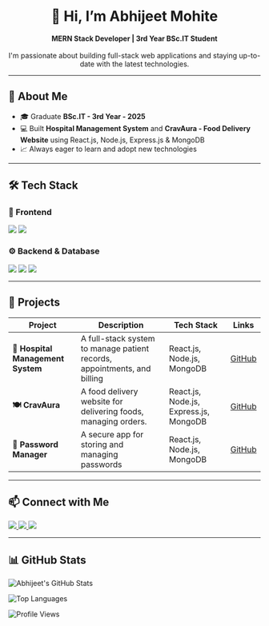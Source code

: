 <h1 align="center">👋 Hi, I’m Abhijeet Mohite</h1>

<p align="center">
  <strong>MERN Stack Developer | 3rd Year BSc.IT Student</strong><br><br>
  I'm passionate about building full-stack web applications and staying up-to-date with the latest technologies.
</p>

---

## 🚀 About Me

- 🎓 Graduate **BSc.IT - 3rd Year - 2025**
- 💻 Built **Hospital Management System** and **CravAura - Food Delivery Website** using React.js, Node.js, Express.js & MongoDB
- 📈 Always eager to learn and adopt new technologies

---

## 🛠 Tech Stack

### 🚀 Frontend  
<p>
  <img src="https://img.shields.io/badge/React-20232A?style=for-the-badge&logo=react&logoColor=61DAFB" />
  <img src="https://img.shields.io/badge/TailwindCSS-06B6D4?style=for-the-badge&logo=tailwindcss&logoColor=white" />
</p>

### ⚙️ Backend & Database  
<p>
  <img src="https://img.shields.io/badge/Node.js-339933?style=for-the-badge&logo=nodedotjs&logoColor=white" />
  <img src="https://img.shields.io/badge/Express.js-000000?style=for-the-badge&logo=express&logoColor=white" />
  <img src="https://img.shields.io/badge/MongoDB-4EA94B?style=for-the-badge&logo=mongodb&logoColor=white" />
</p>

---

## 🚀 Projects
| Project                              | Description                                                              | Tech Stack                 | Links                                                                                                          |
| ------------------------------------ | ------------------------------------------------------------------------ | -------------------------- | -------------------------------------------------------------------------------------------------------------- |
| **🏥 Hospital Management System**    | A full-stack system to manage patient records, appointments, and billing | React.js, Node.js, MongoDB | [GitHub](https://github.com/Abhiii4518/MERN_Hospital-Management-System)
| **🍽️ CravAura** | A food delivery website for delivering foods, managing orders.                   | React.js, Node.js, Express.js, MongoDB | [GitHub](https://github.com/Abhiii4518/_CravAura)
| **🔐 Password Manager**              | A secure app for storing and managing passwords                          | React.js, Node.js, MongoDB | [GitHub](https://github.com/Abhiii4518/MERN_Password-Manager)            


---

## 📫 Connect with Me

<p align="left">
  <a href="https://www.linkedin.com/in/abhijeet-mohite-28ba34256" target="_blank">
    <img src="https://img.shields.io/badge/LinkedIn-blue?style=for-the-badge&logo=linkedin&logoColor=white" />
  </a>
  <a href="https://www.instagram.com/_abhiiiiiii_45_" target="_blank">
    <img src="https://img.shields.io/badge/Instagram-E4405F?style=for-the-badge&logo=instagram&logoColor=white" />
  </a>
  <a href="mailto:mohiteabhijeet180@gmail.com" target="_blank">
    <img src="https://img.shields.io/badge/Email-339933?style=for-the-badge&logo=email&logoColor=white" />
  </a>
</p>

---

## 📊 GitHub Stats

<p align="left">
  <img src="https://github-readme-stats.vercel.app/api?username=abhiii4518&show_icons=true&theme=tokyonight" alt="Abhijeet's GitHub Stats" />
</p>

<p align="left">
  <img src="https://github-readme-stats.vercel.app/api/top-langs/?username=abhiii4518&layout=compact&theme=tokyonight" alt="Top Languages" />
</p>

<p align="left">
  <img src="https://komarev.com/ghpvc/?username=abhiii4518&label=Profile%20views&color=0e75b6&style=flat" alt="Profile Views" />
</p>



<!---
Abhiii4518/Abhiii4518 is a ✨ special ✨ repository because its `README.md` (this file) appears on your GitHub profile.
You can click the Preview link to take a look at your changes.
--->
